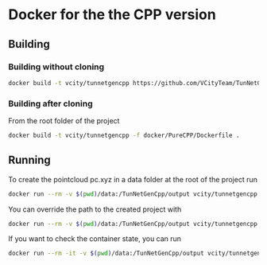 # Docker for the the CPP version 


## Building

### Building without cloning
```bash
docker build -t vcity/tunnetgencpp https://github.com/VCityTeam/TunNetGen.git -f docker/PureCPP/Dockerfile
```

### Building after cloning

From the root folder of the project
```bash
docker build -t vcity/tunnetgencpp -f docker/PureCPP/Dockerfile .
```

## Running

To create the pointcloud pc.xyz in a data folder at the root of the project run
```bash
docker run --rm -v $(pwd)/data:/TunNetGenCpp/output vcity/tunnetgencpp:latest
```

You can override the path to the created project with 
```bash
docker run --rm -v $(pwd)/data:/TunNetGenCpp/output vcity/tunnetgencpp:latest -o output/pc.xyz 
```

If you want to check the container state, you can run
```bash
docker run --rm -it -v $(pwd)/data:/TunNetGenCpp/output vcity/tunnetgencpp:latest sh
```

